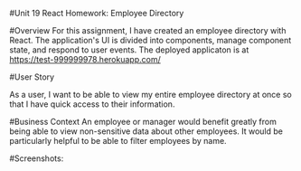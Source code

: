 #Unit 19 React Homework: Employee Directory

#Overview
For this assignment, I have created an employee directory with React. The application's UI is divided into components, manage component state, and respond to user events. The deployed applicaton is at https://test-999999978.herokuapp.com/

#User Story

As a user, I want to be able to view my entire employee directory at once so that I have quick access to their information.


#Business Context
An employee or manager would benefit greatly from being able to view non-sensitive data about other employees. It would be particularly helpful to be able to filter employees by name.

#Screenshots:

